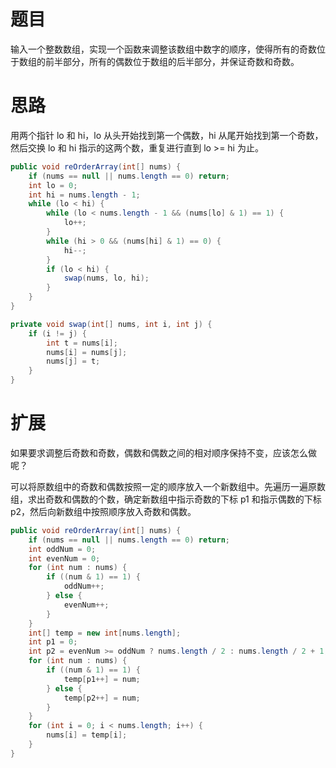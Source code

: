 # 题目

输入一个整数数组，实现一个函数来调整该数组中数字的顺序，使得所有的奇数位于数组的前半部分，所有的偶数位于数组的后半部分，并保证奇数和奇数。

# 思路

用两个指针 lo 和 hi，lo 从头开始找到第一个偶数，hi 从尾开始找到第一个奇数，然后交换 lo 和 hi 指示的这两个数，重复进行直到 lo >= hi 为止。

```java
public void reOrderArray(int[] nums) {
    if (nums == null || nums.length == 0) return;
    int lo = 0;
    int hi = nums.length - 1;
    while (lo < hi) {
        while (lo < nums.length - 1 && (nums[lo] & 1) == 1) {
            lo++;
        }
        while (hi > 0 && (nums[hi] & 1) == 0) {
            hi--;
        }
        if (lo < hi) {
            swap(nums, lo, hi);
        }
    }
}

private void swap(int[] nums, int i, int j) {
    if (i != j) {
        int t = nums[i];
        nums[i] = nums[j];
        nums[j] = t;
    }
}
```

# 扩展

如果要求调整后奇数和奇数，偶数和偶数之间的相对顺序保持不变，应该怎么做呢？

可以将原数组中的奇数和偶数按照一定的顺序放入一个新数组中。先遍历一遍原数组，求出奇数和偶数的个数，确定新数组中指示奇数的下标 p1 和指示偶数的下标 p2，然后向新数组中按照顺序放入奇数和偶数。

```java
public void reOrderArray(int[] nums) {
    if (nums == null || nums.length == 0) return;
    int oddNum = 0;
    int evenNum = 0;
    for (int num : nums) {
        if ((num & 1) == 1) {
            oddNum++;
        } else {
            evenNum++;
        }
    }
    int[] temp = new int[nums.length];
    int p1 = 0;
    int p2 = evenNum >= oddNum ? nums.length / 2 : nums.length / 2 + 1;
    for (int num : nums) {
        if ((num & 1) == 1) {
            temp[p1++] = num;
        } else {
            temp[p2++] = num;
        }
    }
    for (int i = 0; i < nums.length; i++) {
        nums[i] = temp[i];
    }
}
```

